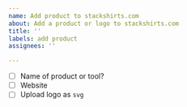 ```yaml
---
name: Add product to stackshirts.com
about: Add a product or logo to stackshirts.com
title: ''
labels: add product
assignees: ''

---
```


- [ ] Name of product or tool?
- [ ] Website
- [ ] Upload logo as `svg`
